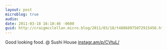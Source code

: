 ```yaml
---
layout: post
microblog: true
audio: 
date: 2011-03-18 16:10:46 -0600
guid: http://craigmcclellan.micro.blog/2011/03/18/t48868975072915456.html
---
```

Good looking food.   @ Sushi House [instagr.am/p/CVtuL/](http://instagr.am/p/CVtuL/)
